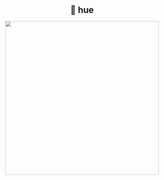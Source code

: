 <p align="center">
	<h1 align="center">🌿 hue</h1>
</p>

<p align="center">
	<img align="center" src="https://pacocoursey.github.io/img/hue-green.png?raw=true" width="500px">
</p>

#
